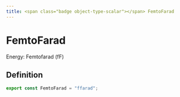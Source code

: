 ```yaml
---
title: <span class="badge object-type-scalar"></span> FemtoFarad
---
```

# <span class="badge object-type-scalar"></span> FemtoFarad

Energy: Femtofarad (fF)

## Definition

```typescript
export const FemtoFarad = "ffarad";

```

